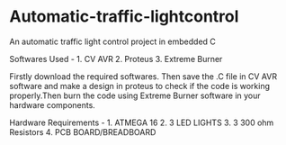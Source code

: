 # Automatic-traffic-lightcontrol
An automatic traffic light control project in embedded C

Softwares Used - 
    1. CV AVR
    2. Proteus
    3. Extreme Burner
   
   
 Firstly download the required softwares. Then save the .C file in CV AVR software and make a design in proteus to check if the code is working properly.Then burn the code using Extreme Burner software in your hardware components.
 
 Hardware Requirements -
    1. ATMEGA 16
    2. 3 LED LIGHTS
    3. 3 300 ohm Resistors
    4. PCB BOARD/BREADBOARD
